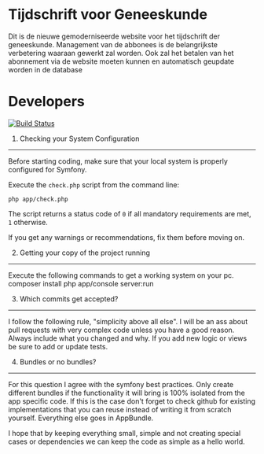 Tijdschrift voor Geneeskunde
============================
Dit is de nieuwe gemoderniseerde website voor het tijdschrift der geneeskunde.
Management van de abbonees is de belangrijkste verbetering waaraan gewerkt zal
worden. Ook zal het betalen van het abonnement via de website moeten kunnen en
automatisch geupdate worden in de database

Developers
==========
[![Build Status](https://travis-ci.org/TijdschriftVoorGeneeskunde/TijdschriftVoorGeneeskunde.svg)](https://travis-ci.org/TijdschriftVoorGeneeskunde/TijdschriftVoorGeneeskunde)
1) Checking your System Configuration
-------------------------------------

Before starting coding, make sure that your local system is properly
configured for Symfony.

Execute the `check.php` script from the command line:

    php app/check.php

The script returns a status code of `0` if all mandatory requirements are met,
`1` otherwise.

If you get any warnings or recommendations, fix them before moving on.

2) Getting your copy of the project running
-------------------------------------------

Execute the following commands to get a working system on your pc.
    composer install
    php app/console server:run

3) Which commits get accepted?
------------------------------

I follow the following rule, "simplicity above all else". I will be an ass
about pull requests with very complex code unless you have a good reason. Always
include what you changed and why. If you add new logic or views be sure to
add or update tests.

4) Bundles or no bundles?
-------------------------

For this question I agree with the symfony best practices. Only create
different bundles if the functionality it will bring is 100% isolated from the
app specific code. If this is the case don't forget to check github for
existing implementations that you can reuse instead of writing it from scratch
yourself. Everything else goes in AppBundle.

I hope that by keeping everything
small, simple and not creating special cases or dependencies we can keep the
code as simple as a hello world. 
